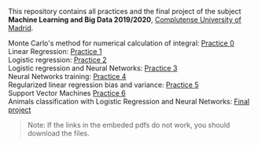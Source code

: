 This repository contains all practices and the final project of the subject
<strong>Machine Learning and Big Data 2019/2020</strong>, <a href="https://ucm.es">Complutense University of Madrid</a>.

Monte Carlo's method for numerical calculation of integral:
<a href="https://github.com/GasanNazer/MachineLearning/blob/master/practices/pdfs/Numerical%20integration%20calculation-P0.pdf">Practice 0</a><br>
Linear Regression:
<a href="https://github.com/GasanNazer/MachineLearning/blob/master/practices/pdfs/Linear%20Regression-P1.pdf">Practice 1</a><br>
Logistic regression:
<a href="https://github.com/GasanNazer/MachineLearning/blob/master/practices/pdfs/Logistic%20regression-P2.pdf">Practice 2</a><br>
Logistic regression and Neural Networks:
<a href="https://github.com/GasanNazer/MachineLearning/blob/master/practices/pdfs/Logistic%20regression%20and%20Neural%20Networks-%20P3.pdf">Practice 3</a><br>
Neural Networks training:
<a href="https://github.com/GasanNazer/MachineLearning/blob/master/practices/pdfs/Neural%20Networks%20training-P4.pdf">Practice 4</a><br>
Regularized linear regression bias and variance:
<a href="https://github.com/GasanNazer/MachineLearning/blob/master/practices/pdfs/Regularized%20linear%20regression_%20bias%20and%20variance-P5.pdf">Practice 5</a><br>
Support Vector Machines
<a href="https://github.com/GasanNazer/MachineLearning/blob/master/practices/pdfs/_Support%20Vector%20Machines-P6.pdf">Practice 6</a><br>
Animals classification with Logistic Regression and Neural Networks:
<a href="https://github.com/GasanNazer/MachineLearning/blob/master/project/Animals%20classification%20with%20Logistic%20Regression%20and%20Neural%20Networks.pdf">Final project</a>
> Note: If the links in the embeded pdfs do not work, you should download the files.
